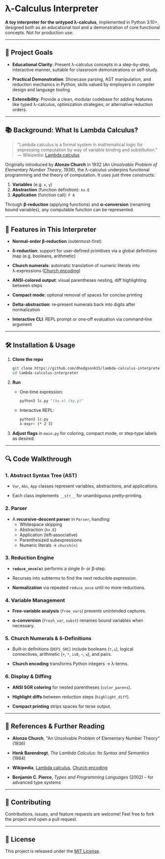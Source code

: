 # λ-Calculus Interpreter

**A toy interpreter for the untyped λ-calculus**, implemented in Python 3.10+,
designed both as an educational tool and a demonstration of core functional
concepts. Not for production use.

---

## 🎯 Project Goals

- **Educational Clarity**: Present λ-calculus concepts in a step-by-step,
  interactive manner, suitable for classroom demonstrations or self-study.
  
- **Practical Demonstration**: Showcase parsing, AST manipulation, and
  reduction mechanics in Python, skills valued by employers in compiler design
  and language tooling.
  
- **Extensibility**: Provide a clean, modular codebase for adding features like
  typed λ-calculus, optimization strategies, or alternative reduction orders.

---

## 📚 Background: What Is Lambda Calculus?

> "Lambda calculus is a formal system in mathematical logic for expressing
> computation by way of variable binding and substitution."  
> — Wikipedia: [Lambda calculus](https://en.wikipedia.org/wiki/Lambda_calculus)

Originally introduced by **Alonzo Church** in 1932 (*An Unsolvable Problem of
Elementary Number Theory*, 1936), the λ-calculus underpins functional
programming and the theory of computation. It uses just three constructs:

1. **Variables** (e.g. `x`, `y`)  
2. **Abstraction** (function definition): `λx.E`  
3. **Application** (function call): `F A`

Through **β‑reduction** (applying functions) and **α‑conversion** (renaming
bound variables), any computable function can be represented.

---

## 🚀 Features in This Interpreter

- **Normal‐order β‑reduction** (outermost-first)

- **δ‑reduction**: support for user‑defined primitives via a global definitions
  map (e.g. booleans, arithmetic)

- **Church numerals**: automatic translation of numeric literals into
  λ‑expressions ([Church
  encoding](https://en.wikipedia.org/wiki/Church_encoding))

- **ANSI‑colored output**: visual parentheses nesting, diff highlighting
  between steps

- **Compact mode**: optional removal of spaces for concise printing

- **Delta‑abstraction**: re‑present numerals back into digits after
  normalization

- **Interactive CLI**: REPL prompt or one‑off evaluation via command‑line
  argument

---

## 🛠️ Installation & Usage

1. **Clone the repo**

   ```bash
   git clone https://github.com/dhodgson615/lambda-calculus-interpreter.git
   cd lambda-calculus-interpreter
   ```

2. **Run**
   - One‑time expression:

     ```bash
     python3 lc.py "(λx.x) (λy.y)"
     ```
     
   - Interactive REPL:

     ```bash
     python3 lc.py
     λ‑expr> (* 2 3)
     ```

3. **Adjust flags** in `main.py` for coloring, compact mode, or step‑type
labels as desired.

---

## 🔍 Code Walkthrough

### 1. Abstract Syntax Tree (AST)
- `Var`, `Abs`, `App` classes represent variables, abstractions, and
  applications.

- Each class implements `__str__` for unambiguous pretty‑printing.

### 2. Parser
- A **recursive‑descent parser** in `Parser`, handling:
  - Whitespace skipping  
  - Abstraction (`λx.E`)  
  - Application (left‑associative)  
  - Parenthesized subexpressions  
  - Numeric literals → `church(n)`

### 3. Reduction Engine
- **`reduce_once(e)`** performs a single δ‑ or β‑step.

- Recurses into subterms to find the next reducible expression.

- **Normalization** via repeated `reduce_once` until no more reductions.

### 4. Variable Management
- **Free‑variable analysis** (`free_vars`) prevents unintended captures.

- **α‑conversion** (`fresh_var`, `subst`) renames bound variables when
  necessary.

### 5. Church Numerals & δ‑Definitions
- Built‑in definitions (`DEFS_SRC`) include booleans (`⊤,⊥`), logical
  connectives, arithmetic (`+`, `*`, `is0`, `−`, `≤`), and pairs.

- **Church encoding** transforms Python integers → λ‑terms.

### 6. Display & Diffing
- **ANSI SGR coloring** for nested parentheses (`color_parens`).

- **Highlight diffs** between reduction steps (`highlight_diff`).

- **Compact printing** strips spaces for terse output.

---

## 📖 References & Further Reading

- **Alonzo Church**, "An Unsolvable Problem of Elementary Number Theory" (1936)

- **Henk Barendregt**, _The Lambda Calculus: Its Syntax and Semantics_ (1984)

- **Wikipedia**, [Lambda
  calculus](https://en.wikipedia.org/wiki/Lambda_calculus), [Church
  encoding](https://en.wikipedia.org/wiki/Church_encoding)

- **Benjamin C. Pierce**, _Types and Programming Languages_ (2002) – for
  advanced type systems

---

## 🤝 Contributing

Contributions, issues, and feature requests are welcome!
Feel free to fork the project and open a pull request.

---

## 📜 License

This project is released under the [MIT License](LICENSE).
